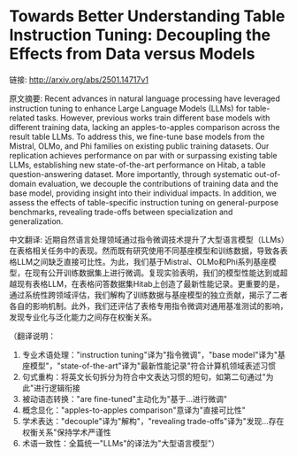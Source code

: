 # Towards Better Understanding Table Instruction Tuning: Decoupling the Effects from Data versus Models

链接: http://arxiv.org/abs/2501.14717v1

原文摘要:
Recent advances in natural language processing have leveraged instruction
tuning to enhance Large Language Models (LLMs) for table-related tasks.
However, previous works train different base models with different training
data, lacking an apples-to-apples comparison across the result table LLMs. To
address this, we fine-tune base models from the Mistral, OLMo, and Phi families
on existing public training datasets. Our replication achieves performance on
par with or surpassing existing table LLMs, establishing new state-of-the-art
performance on Hitab, a table question-answering dataset. More importantly,
through systematic out-of-domain evaluation, we decouple the contributions of
training data and the base model, providing insight into their individual
impacts. In addition, we assess the effects of table-specific instruction
tuning on general-purpose benchmarks, revealing trade-offs between
specialization and generalization.

中文翻译:
近期自然语言处理领域通过指令微调技术提升了大型语言模型（LLMs）在表格相关任务中的表现。然而既有研究使用不同基座模型和训练数据，导致各表格LLM之间缺乏直接可比性。为此，我们基于Mistral、OLMo和Phi系列基座模型，在现有公开训练数据集上进行微调。复现实验表明，我们的模型性能达到或超越现有表格LLM，在表格问答数据集Hitab上创造了最新性能记录。更重要的是，通过系统性跨领域评估，我们解构了训练数据与基座模型的独立贡献，揭示了二者各自的影响机制。此外，我们还评估了表格专用指令微调对通用基准测试的影响，发现专业化与泛化能力之间存在权衡关系。

（翻译说明：
1. 专业术语处理："instruction tuning"译为"指令微调"，"base model"译为"基座模型"，"state-of-the-art"译为"最新性能记录"符合计算机领域表述习惯
2. 句式重构：将英文长句拆分为符合中文表达习惯的短句，如第二句通过"为此"进行逻辑衔接
3. 被动语态转换："are fine-tuned"主动化为"基于...进行微调"
4. 概念显化："apples-to-apples comparison"意译为"直接可比性"
5. 学术表达："decouple"译为"解构"，"revealing trade-offs"译为"发现...存在权衡关系"保持学术严谨性
6. 术语一致性：全篇统一"LLMs"的译法为"大型语言模型"）
